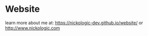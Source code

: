 # Website

learn more about me at: https://nickologic-dev.github.io/website/ or http://www.nickologic.com 
